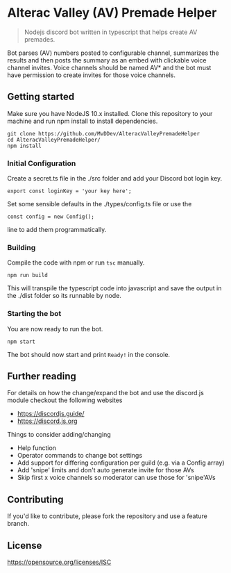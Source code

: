 # Alterac Valley (AV) Premade Helper
> Nodejs discord bot written in typescript that helps create AV premades.

Bot parses (AV) numbers posted to configurable channel, summarizes the results
and then posts the summary as an embed with clickable voice channel invites.
Voice channels should be named AV* and the bot must have permission to create 
invites for those voice channels.

## Getting started

Make sure you have NodeJS 10.x installed.
Clone this repository to your machine and run npm install to install dependencies.

```shell
git clone https://github.com/MvDDev/AlteracValleyPremadeHelper
cd AlteracValleyPremadeHelper/
npm install
```

### Initial Configuration

Create a secret.ts file in the ./src folder and add your Discord bot login key.

```shell
export const loginKey = 'your key here';
```

Set some sensible defaults in the ./types/config.ts file or use the 

```shell
const config = new Config();
```
line to add them programmatically.

### Building

Compile the code with npm or run ```tsc``` manually.

```shell
npm run build
```

This will transpile the typescript code into javascript and save the output
in the ./dist folder so its runnable by node.

### Starting the bot

You are now ready to run the bot.

```shell
npm start
```
The bot should now start and print ```Ready!``` in the console.

## Further reading

For details on how the change/expand the bot and use the discord.js module
checkout the following websites
* https://discordjs.guide/
* https://discord.js.org

Things to consider adding/changing
* Help function
* Operator commands to change bot settings 
* Add support for differing configuration per guild (e.g. via a Config array)
* Add 'snipe' limits and don't auto generate invite for those AVs
* Skip first x voice channels so moderator can use those for 'snipe'AVs

## Contributing

If you'd like to contribute, please fork the repository and use a feature branch. 

## License

https://opensource.org/licenses/ISC
